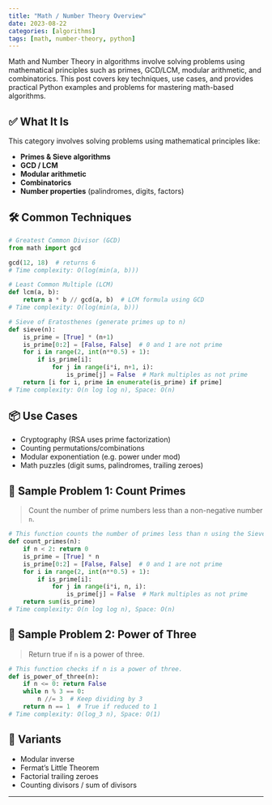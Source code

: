 ```yaml
---
title: "Math / Number Theory Overview"
date: 2023-08-22
categories: [algorithms]
tags: [math, number-theory, python]
---
```


Math and Number Theory in algorithms involve solving problems using mathematical principles such as primes, GCD/LCM, modular arithmetic, and combinatorics. This post covers key techniques, use cases, and provides practical Python examples and problems for mastering math-based algorithms.

## ✅ What It Is

This category involves solving problems using mathematical principles like:

- **Primes & Sieve algorithms**
- **GCD / LCM**
- **Modular arithmetic**
- **Combinatorics**
- **Number properties** (palindromes, digits, factors)

## 🛠️ Common Techniques

```python
# Greatest Common Divisor (GCD)
from math import gcd

gcd(12, 18)  # returns 6
# Time complexity: O(log(min(a, b)))

# Least Common Multiple (LCM)
def lcm(a, b):
    return a * b // gcd(a, b)  # LCM formula using GCD
# Time complexity: O(log(min(a, b)))

# Sieve of Eratosthenes (generate primes up to n)
def sieve(n):
    is_prime = [True] * (n+1)
    is_prime[0:2] = [False, False]  # 0 and 1 are not prime
    for i in range(2, int(n**0.5) + 1):
        if is_prime[i]:
            for j in range(i*i, n+1, i):
                is_prime[j] = False  # Mark multiples as not prime
    return [i for i, prime in enumerate(is_prime) if prime]
# Time complexity: O(n log log n), Space: O(n)
```

## 📦 Use Cases

- Cryptography (RSA uses prime factorization)
- Counting permutations/combinations
- Modular exponentiation (e.g. power under mod)
- Math puzzles (digit sums, palindromes, trailing zeroes)

## 📘 Sample Problem 1: Count Primes

> Count the number of prime numbers less than a non-negative number `n`.

```python
# This function counts the number of primes less than n using the Sieve of Eratosthenes.
def count_primes(n):
    if n < 2: return 0
    is_prime = [True] * n
    is_prime[0:2] = [False, False]  # 0 and 1 are not prime
    for i in range(2, int(n**0.5) + 1):
        if is_prime[i]:
            for j in range(i*i, n, i):
                is_prime[j] = False  # Mark multiples as not prime
    return sum(is_prime)
# Time complexity: O(n log log n), Space: O(n)
```

## 📘 Sample Problem 2: Power of Three

> Return true if `n` is a power of three.

```python
# This function checks if n is a power of three.
def is_power_of_three(n):
    if n <= 0: return False
    while n % 3 == 0:
        n //= 3  # Keep dividing by 3
    return n == 1  # True if reduced to 1
# Time complexity: O(log_3 n), Space: O(1)
```

## 🔁 Variants

- Modular inverse
- Fermat’s Little Theorem
- Factorial trailing zeroes
- Counting divisors / sum of divisors

---

